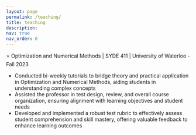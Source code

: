 ```yaml
---
layout: page
permalink: /teaching/
title: teaching
description: 
nav: true
nav_order: 6
---
```


:star: Optimization and Numerical Methods \| SYDE 411 \| University of Waterloo - Fall 2023


* Conducted bi-weekly tutorials to bridge theory and practical application in Optimization and Numerical Methods, aiding students in understanding complex concepts <br>
* Assisted the professor in test design, review, and overall course organization, ensuring alignment with learning objectives and student needs
* Developed and implemented a robust test rubric to effectively assess student comprehension and skill mastery, offering valuable feedback to enhance learning outcomes